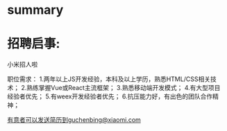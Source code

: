 # summary

# 招聘启事:

小米招人啦

职位需求：
1.两年以上JS开发经验，本科及以上学历，熟悉HTML/CSS相关技术；
2.熟练掌握Vue或React主流框架；
3.熟悉移动端开发模式；
4.有大型项目经验者优先；
5.有weex开发经验者优先；
6.抗压能力好，有出色的团队合作精神；

有意者可以发送简历到guchenbing@xiaomi.com
